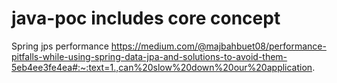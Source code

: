 # java-poc includes core concept

Spring jps performance
https://medium.com/@majbahbuet08/performance-pitfalls-while-using-spring-data-jpa-and-solutions-to-avoid-them-5eb4ee3fe4ea#:~:text=1.,can%20slow%20down%20our%20application.
